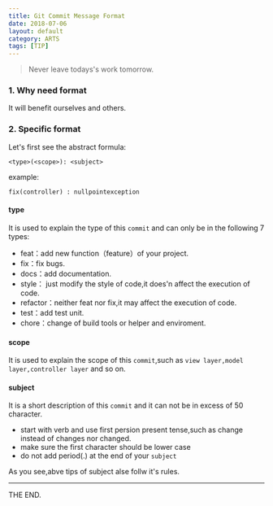 ```yaml
---
title: Git Commit Message Format
date: 2018-07-06
layout: default
category: ARTS
tags: [TIP]
---
```


> Never leave todays's work tomorrow.

<!--more-->

### 1. Why need format

It will benefit ourselves and others.

### 2. Specific format

Let's first see the abstract formula:

```
<type>(<scope>): <subject>
```

example:
```
fix(controller) : nullpointexception
```

#### type

It is used to explain the type of this `commit` and can only be in the following 7 types:

- feat：add new function（feature）of your project.
- fix：fix bugs.
- docs：add documentation.
- style： just modify the style of code,it does'n affect the execution of code.
- refactor：neither feat nor fix,it may affect the execution of code.
- test：add test unit.
- chore：change of build tools or helper and enviroment.

#### scope

It is used to explain the scope of this `commit`,such as `view layer,model layer,controller layer` and so on.

#### subject

It is a short description of this `commit` and it can not be in excess of 50 character.

- start with verb and use first persion present tense,such as change instead of changes nor changed.
- make sure the first character should be lower case
- do not add period(.) at the end of your `subject`

As you see,abve tips of subject alse follw it's rules.

- - -
THE END.

